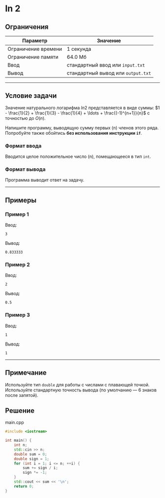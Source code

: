 # ln 2

## Ограничения

| Параметр             | Значение            |
|----------------------|---------------------|
| Ограничение времени  | 1 секунда           |
| Ограничение памяти   | 64.0 Мб             |
| Ввод                 | стандартный ввод или `input.txt` |
| Вывод                | стандартный вывод или `output.txt` |

---

## Условие задачи

Значение натурального логарифма $ln 2$ представляется в виде суммы:
$1 - \frac{1}{2} + \frac{1}{3} - \frac{1}{4} + \ldots + \frac{(-1)^{n+1}}{n}$
с точностью до $O(n)$.

Напишите программу, выводящую сумму первых \(n\) членов этого ряда.  
Попробуйте также обойтись **без использования инструкции `if`**.

### Формат ввода

Вводится целое положительное число \(n\), помещающееся в тип `int`.

### Формат вывода

Программа выводит ответ на задачу.

---

## Примеры

### Пример 1

Ввод:
```
3
```

Вывод:
```
0.833333
```

### Пример 2

Ввод:
```
2
```

Вывод:
```
0.5
```

### Пример 3

Ввод:
```
1
```

Вывод:
```
1
```

---

## Примечание

Используйте тип `double` для работы с числами с плавающей точкой.  
Используйте стандартную точность вывода (по умолчанию — 6 знаков после запятой).
## Решение

main.cpp
```cpp
#include <iostream>

int main() {
    int n;
    std::cin >> n;
    double sum = 0;
    double sign = 1;
    for (int i = 1; i <= n; ++i) {
        sum += sign / i;
        sign *= -1;
    }
    std::cout << sum << '\n';
    return 0;
}
```
